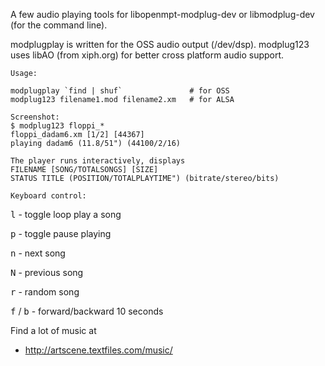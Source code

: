 A few audio playing tools for libopenmpt-modplug-dev or libmodplug-dev (for the command line).

modplugplay is written for the OSS audio output (/dev/dsp).
modplug123 uses libAO (from xiph.org) for better cross platform audio support.

```
Usage:

modplugplay `find | shuf`               # for OSS
modplug123 filename1.mod filename2.xm   # for ALSA

Screenshot:
$ modplug123 floppi_*
floppi_dadam6.xm [1/2] [44367]
playing dadam6 (11.8/51") (44100/2/16)    

The player runs interactively, displays
FILENAME [SONG/TOTALSONGS] [SIZE]
STATUS TITLE (POSITION/TOTALPLAYTIME") (bitrate/stereo/bits)

Keyboard control:
```
<kbd>l</kbd> - toggle loop play a song

<kbd>p</kbd> - toggle pause playing

<kbd>n</kbd> - next song

<kbd>N</kbd> - previous song

<kbd>r</kbd> - random song

<kbd>f</kbd> / <kbd>b</kbd> - forward/backward 10 seconds

Find a lot of music at

- http://artscene.textfiles.com/music/

